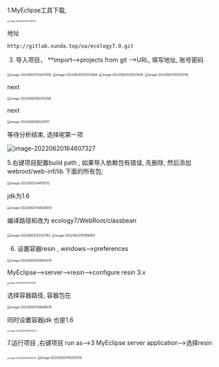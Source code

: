 1.MyEclipse工具下载,



<img src="https://s2.loli.net/2022/06/30/yTIYKDl83Soq2JN.png" alt="image-20220620133736214" style="zoom: 33%;" />

地址

```stylus
http://gitlab.sunda.top/oa/ecology7.0.git
```

​    3.   导入项目， **import-->projects from git -->URL, 填写地址, 账号密码

<img src="https://s2.loli.net/2022/06/30/XaxJz7bRd8rATWF.png" alt="image-20220620133431508" style="zoom:50%;" />

<img src="https://s2.loli.net/2022/06/30/cPBCXZ4jW7fNrM9.png" alt="image-20220620133503484" style="zoom:50%;" />

<img src="https://s2.loli.net/2022/06/30/UNFwJxAOtEgLQ6h.png" alt="image-20220620133527630" style="zoom:50%;" />



<img src="https://s2.loli.net/2022/06/30/nalybtk723OArm5.png" alt="image-20220620155215756" style="zoom: 50%;" />

next

<img src="https://s2.loli.net/2022/06/30/HiYgwqtMnvOuxUd.png" alt="image-20220620160132308" style="zoom:50%;" />

next

<img src="https://s2.loli.net/2022/06/30/AMCb4rQlGunEIZ8.png" alt="image-20220620160210111" style="zoom:50%;" />



等待分析结束, 选择呢第一项

![image-20220620164607327](https://s2.loli.net/2022/06/30/PLKrfOch15bN2xi.png)



5.右键项目配置build path , 如果导入依赖包有错误, 先删除, 然后添加 webroot/web-inf/lib 下面的所有包;



<img src="https://s2.loli.net/2022/06/30/4cjZQlVqNbdvuaW.png" alt="image-20220620144110712" style="zoom:50%;" />

jdk为1.6

<img src="https://s2.loli.net/2022/06/30/mNBclMgWFZitACd.png" alt="image-20220620144538450" style="zoom:50%;" />



编译路径和改为        ecology7/WebRoot/classbean

<img src="https://s2.loli.net/2022/06/30/Bm9QLfweyFErotY.png" alt="image-20220623122021183" style="zoom:50%;" />





<img src="https://s2.loli.net/2022/06/30/5Ato1SdLCMQ64Ov.png" alt="image-20220623151956401" style="zoom:50%;" />

6. 设置容器resin , windows-->preferences

<img src="https://s2.loli.net/2022/06/30/7ji3TgulxURdJ9r.png" alt="image-20220620144640574" style="zoom:50%;" />

MyEclipse-->server-->resin-->configure resin 3.x

<img src="https://s2.loli.net/2022/06/30/FWhtq9fErlX3ZQR.png" alt="image-20220620144734745" style="zoom: 33%;" />



选择容器路径, 容器包在 

<img src="https://s2.loli.net/2022/06/30/7uNo45rztE6JX2G.png" alt="image-20220620144848576" style="zoom: 50%;" />

同时设置容器jdk 也是1.6 

<img src="https://s2.loli.net/2022/06/30/kXNLlcq4mI6hyT8.png" alt="image-20220620144953534" style="zoom: 33%;" />

7.运行项目 ,右键项目 run as-->3 MyEclipse server application-->选择resin 

<img src="https://s2.loli.net/2022/06/30/BDiHMtcxOGmEXP8.png" alt="image-20220620145056719" style="zoom:33%;" />

<img src="https://s2.loli.net/2022/06/30/gAONH67mhG9C2c8.png" alt="image-20220620145200576" style="zoom: 50%;" />





